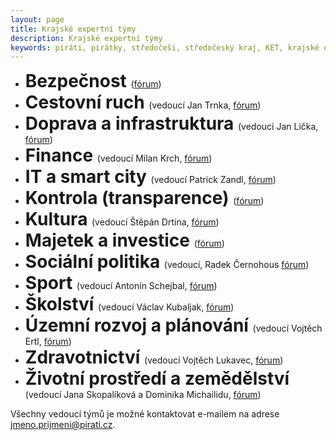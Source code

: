 ```yaml
---
layout: page
title: Krajské expertní týmy
description: Krajské expertní týmy
keywords: piráti, pirátky, středočeši, středočeský kraj, KET, krajské expertní týmy
---
```


* <span style="font-size:200%;font-weight:bold;">Bezpečnost </span> ([fórum](https://forum.pirati.cz/viewforum.php?f=1275))
* <span style="font-size:200%;font-weight:bold;">Cestovní ruch </span> (vedoucí Jan Trnka, [fórum](https://forum.pirati.cz/viewforum.php?f=1276))
* <span style="font-size:200%;font-weight:bold;">Doprava a infrastruktura </span> (vedoucí Jan Lička, [fórum](https://forum.pirati.cz/viewforum.php?f=1277))
* <span style="font-size:200%;font-weight:bold;">Finance </span> (vedoucí Milan Krch, [fórum](https://forum.pirati.cz/viewforum.php?f=1278))
* <span style="font-size:200%;font-weight:bold;">IT a smart city </span> (vedoucí Patrick Zandl, [fórum](https://forum.pirati.cz/viewforum.php?f=1279))
* <span style="font-size:200%;font-weight:bold;">Kontrola (transparence) </span> ([fórum](https://forum.pirati.cz/viewforum.php?f=1280))
* <span style="font-size:200%;font-weight:bold;">Kultura </span> (vedoucí Štěpán Drtina, [fórum](https://forum.pirati.cz/viewforum.php?f=1281))
* <span style="font-size:200%;font-weight:bold;">Majetek a investice </span> ([fórum](https://forum.pirati.cz/viewforum.php?f=1282))
* <span style="font-size:200%;font-weight:bold;">Sociální politika </span> (vedoucí, Radek Černohous [fórum](https://forum.pirati.cz/viewforum.php?f=1283))
* <span style="font-size:200%;font-weight:bold;">Sport </span> (vedoucí Antonín Schejbal, [fórum](https://forum.pirati.cz/viewforum.php?f=1284))
* <span style="font-size:200%;font-weight:bold;">Školství </span> (vedoucí Václav Kubaljak, [fórum](https://forum.pirati.cz/viewforum.php?f=1285))
* <span style="font-size:200%;font-weight:bold;">Územní rozvoj a plánování </span> (vedoucí Vojtěch Ertl, [fórum](https://forum.pirati.cz/viewforum.php?f=1286))
* <span style="font-size:200%;font-weight:bold;">Zdravotnictví </span> (vedoucí Vojtěch Lukavec, [fórum](https://forum.pirati.cz/viewforum.php?f=1287))
* <span style="font-size:200%;font-weight:bold;">Životní prostředí a zemědělství </span> (vedoucí Jana Skopalíková a Dominika Michailidu, [fórum](https://forum.pirati.cz/viewforum.php?f=1288))

Všechny vedoucí týmů je možné kontaktovat e-mailem na adrese jmeno.prijmeni@pirati.cz.
